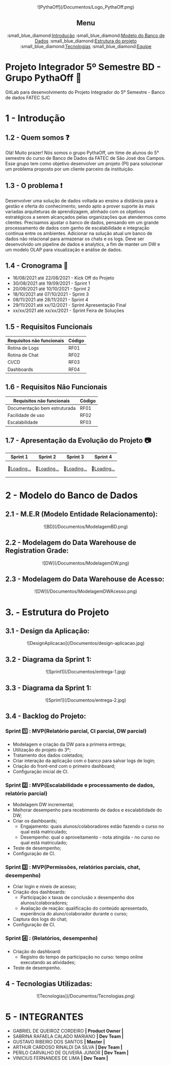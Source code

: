 <div align="center">
      ![PythaOff](/Documentos/Logo_PythaOff.png)
</div>

<div align="center">
      <h2>Menu</h2>
      <p>
            :small_blue_diamond:<a href="#introducao">Introdução</a>
            :small_blue_diamond:<a href="#bd">Modelo do Banco de Dados</a>
            :small_blue_diamond:<a href="#estrutura">Estrutura do projeto</a>
            :small_blue_diamond:<a href="#tecnologia">Tecnologias</a>
            :small_blue_diamond:<a href="#equipe">Equipe</a>
      </p>
</div>


# <h1>Projeto Integrador 5º Semestre BD - Grupo PythaOff :no_mobile_phones:</h1>

GitLab para desenvolvimento do Projeto Integrador do 5º Semestre - Banco de dados FATEC SJC


<a name="introducao"></a>
# 1 - Introdução
## 1.2 - Quem somos :question:
Olá! Muito prazer! 
Nós somos o grupo PythaOff, um time de alunos do 5° semestre do curso de Banco de Dados da FATEC de São José dos Campos. Esse grupo tem como objetivo desenvolver um projeto (PI) para solucionar um problema proposto por um cliente parceiro da instituição.

## 1.3 - O problema :exclamation:
Desenvolver uma solução de dados voltada ao ensino a distância para a gestão e oferta do conhecimento, sendo apto a prover suporte às mais 
variadas arquiteturas de aprendizagem, alinhado com os objetivos estratégicos a serem alcançados pelas organizações que atendermos 
como clientes. Precisamos ajustar o banco de dados, pensando em um grande processamento de dados com ganho de escalabilidade e 
integração contínua entre os ambientes. Adicionar na solução atual um banco de dados não relacional para armazenar os chats e os logs. 
Deve ser desenvolvido um pipeline de dados e analytics, a fim de manter um DW e um modelo OLAP para visualização e análise de dados.

## 1.4 - Cronograma :calendar:
* 16/08/2021 até 22/08/2021 - Kick Off do Projeto
* 30/08/2021 até 19/09/2021 - Sprint 1
* 20/09/2021 até 10/10/2021 - Sprint 2
* 18/10/2021 até 07/10/2021 - Sprint 3
* 08/11/2021 até 28/11/2021 - Sprint 4
* 29/11/2021 até xx/12/2021 - Sprint Apresentação Final
* xx/xx/2021 até xx/xx/2021 - Sprint Feira de Soluções

## 1.5 - Requisitos Funcionais

| Requisitos não funcionais             |  Código |                                                                                                                                    
| ----------------------------------|---------|
|Rotina de Logs             |RF01     |
|Rotina de Chat                |RF02     |
|CI/CD        |RF03     | 
|Dashboards        |RF04     | 
## 1.6 - Requisitos Não Funcionais

| Requisitos não funcionais             |  Código |                                                                                                                                    
| ----------------------------------|---------|
|Documentação bem estruturada             |RF01     |
|Facilidade de uso                |RF02     |
|Escalabilidade        |RF03     |

## 1.7 - Apresentação da Evolução do Projeto :camera:
| Sprint 1  | Sprint 2 | Sprint 3 | Sprint 4 |
|--------- |--------- |--------- |--------- |
|<p>:black_square_button:<a href="#sprint01">Loading...</a></p>|<p>:black_square_button:<a href="#sprint02">Loading...</a></p>|<p>:black_square_button:<a href="#sprint03">Loading...</a></p>|<p>:black_square_button:<a href="#sprint04">Loading...</a></p>|

<a name="bd"></a>
# 2 - Modelo do Banco de Dados
## 2.1 - M.E.R (Modelo Entidade Relacionamento):
<div align="center">
      ![BD](/Documentos/ModelagemBD.png)
</div>

## 2.2 - Modelagem do Data Warehouse de Registration Grade:
<div align="center">
      ![DW](/Documentos/ModelagemDW.png)
</div>

## 2.3 - Modelagem do Data Warehouse de Acesso:
<div align="center">
      ![DW](/Documentos/ModelagemDWAcesso.png)
</div>


<a name="estrutura"></a>
# 3. - Estrutura do Projeto

## 3.1 - Design da Aplicação:
<div align="center">
      ![DesignAplicacao](/Documentos/design-aplicacao.jpg)
</div>

## 3.2 - Diagrama da Sprint 1:
<div align="center">
      ![Sprint1](/Documentos/entrega-1.jpg)
</div>

## 3.3 - Diagrama da Sprint 1:
<div align="center">
      ![Sprint1](/Documentos/entrega-2.jpg)
</div>

## 3.4 - Backlog do Projeto:

<a name="sprint01"></a>
### Sprint :one: : MVP(Relatório parcial, CI parcial, DW parcial)
* Modelagem e criação da DW para a primeira entrega;
* Utilização do projeto do 3º;
* Tratamento dos dados coletados;
* Criar interação da aplicação com o banco para salvar logs de login;
* Criação do front-end com o primeiro dashboard;
* Configuração inicial de CI.

<a name="sprint02"></a>
### Sprint :two: : MVP(Escalabilidade e processamento de dados, relatório parcial)
* Modelagem DW incremental;
* Melhorar desempenho para recebimento de dados e escalabilidade do DW;
* Criar os dashboards;
  * Engajamento: quais alunos/colaboradores estão fazendo o curso no qual está matriculado;
  * Desempenho: qual o aproveitamento - nota atingida - no curso no qual está matriculado;
* Teste de desempenho;
* Configuração de CI.

<a name="sprint03"></a>
### Sprint :three: : MVP(Permissões, relatórios parciais, chat, desempenho)
* Criar login e níveis de acesso;
* Criação dos dashboards:
  * Participação x taxas de conclusão x desempenho dos alunos/colaboradores;
  * Avaliação de reação: qualificação do conteúdo apresentado, experiência do aluno/colaborador durante o curso;
* Captura dos logs do chat;
* Configuração de CI.


<a name="sprint04"></a>
### Sprint :four: : (Relatórios, desempenho)
* Criação do dashboard:
  * Registro do tempo de participação no curso: tempo online executando as atividades;
* Teste de desempenho.

<a name="tecnologia"></a>
## 4 - Tecnologias Utilizadas:
<div align="center">
      ![Tecnologias](/Documentos/Tecnologias.png)
</div>


<a name="equipe"></a>
# 5 - INTEGRANTES

 * GABRIEL DE QUEIROZ CORDEIRO **| Product Owner |**
 * SABRINA RAFAELA CALADO MARIANO **| Dev Team |**
 * GUSTAVO RIBEIRO DOS SANTOS **| Master |**
 * ARTHUR CARDOSO RINALDI DA SILVA **| Dev Team |**
 * PERILO CARVALHO DE OLIVEIRA JUNIOR **| Dev Team |**
 * VINICIUS FERNANDES DE LIMA **| Dev Team |**

